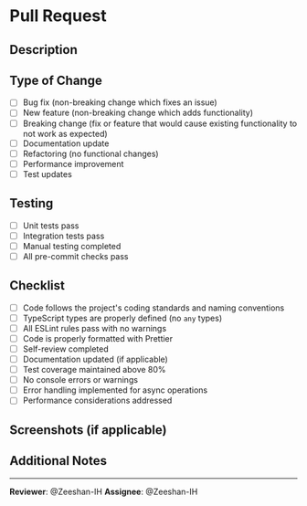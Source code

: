 # Pull Request

## Description

<!-- Provide a brief description of the changes in this PR -->

## Type of Change

- [ ] Bug fix (non-breaking change which fixes an issue)
- [ ] New feature (non-breaking change which adds functionality)
- [ ] Breaking change (fix or feature that would cause existing functionality to not work as expected)
- [ ] Documentation update
- [ ] Refactoring (no functional changes)
- [ ] Performance improvement
- [ ] Test updates

## Testing

- [ ] Unit tests pass
- [ ] Integration tests pass
- [ ] Manual testing completed
- [ ] All pre-commit checks pass

## Checklist

- [ ] Code follows the project's coding standards and naming conventions
- [ ] TypeScript types are properly defined (no `any` types)
- [ ] All ESLint rules pass with no warnings
- [ ] Code is properly formatted with Prettier
- [ ] Self-review completed
- [ ] Documentation updated (if applicable)
- [ ] Test coverage maintained above 80%
- [ ] No console errors or warnings
- [ ] Error handling implemented for async operations
- [ ] Performance considerations addressed

## Screenshots (if applicable)

<!-- Add screenshots to help explain your changes -->

## Additional Notes

<!-- Any additional information that reviewers should know -->

---

**Reviewer**: @Zeeshan-IH
**Assignee**: @Zeeshan-IH
